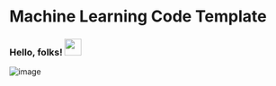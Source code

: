 # Machine Learning Code Template

### Hello, folks! <img src="https://raw.githubusercontent.com/MartinHeinz/MartinHeinz/master/wave.gif" width="30px">

![image](https://user-images.githubusercontent.com/96984414/148667351-df4fcfac-b096-4d45-a5f9-aded6d5d68a6.png)


